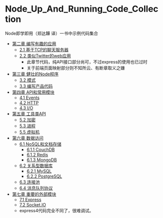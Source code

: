 # Node_Up_And_Running_Code_Collection
Node即学即用（郑达韡 译）一书中示例代码集合


* [第二章 编写有趣的应用](chapter2)
    * [2.1 基于TCP的聊天服务器](chapter2/section2.1)
    * [2.2 类似Twitter的web应用](chapter2/section2.2)
        * 此章节代码，纯API接口部分尚可，不过express的使用也已过时
        * 关于前端页面映射部分则不知所云、有断章取义之嫌
* [第三章 健壮的Node程序](chapter3)
    * [3.2 模式](chapter3/section3.2)
    * [3.3 编写产品代码](chapter3/section3.3)
* [第四章 API和常用模块](chapter4)
    * [4.1 Events](chapter4/section4.1)
    * [4.2 HTTP](chapter4/section4.2)
    * [4.3 I/O](chapter4/section4.3)
* [第五章 工具类API](chapter5)
    * [5.2 加密](chapter5/section5.2)
    * [5.3 进程](chapter5/section5.3)
    * [5.5 虚拟机](chapter5/section5.5)
* [第六章 数据访问](chapter6)
    * [6.1 NoSQL和文档存储](chapter6/section6.1)
        * [6.1.1 CouchDB](chapter6/section6.1/page6.1.1)
        * [6.1.2 Redis](chapter6/section6.1/page6.1.2)
        * [6.1.3 MongoDB](chapter6/section6.1/page6.1.3)
    * [6.2 关系型数据库](chapter6/section6.2)
        * [6.2.1 MySQL](chapter6/section6.2/page6.2.1)
        * [6.2.2 PostgreSQL](chapter6/section6.2/page6.2.2)
    * [6.3 连接池](chapter6/section6.3)
    * [6.4 消息队列协议](chapter6/section6.4)
* [第七章 重要的外部模块](chapter7)
    * [7.1 Express](chapter7/section7.1)
    * [7.2 Socket.IO](chapter7/section7.2)
    * express4代码完全不同了，很难调试。